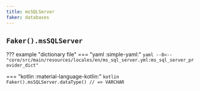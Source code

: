 ```yaml
---
title: msSQLServer
faker: databases
---
```


## `Faker().msSQLServer`

??? example "dictionary file"
    === "yaml :simple-yaml:"
        ```yaml
        --8<-- "core/src/main/resources/locales/en/ms_sql_server.yml:ms_sql_server_provider_dict"
        ```

=== "kotlin :material-language-kotlin:"
    ```kotlin
    Faker().msSQLServer.dataType() // => VARCHAR
    ```
